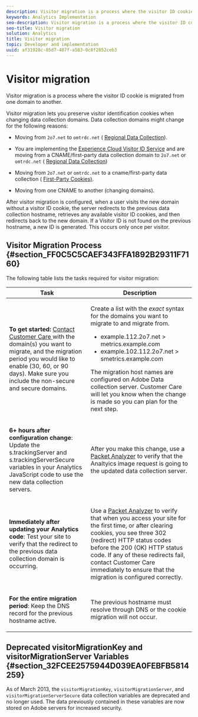 ```yaml
---
description: Visitor migration is a process where the visitor ID cookie is migrated from one domain to another.
keywords: Analytics Implementation
seo-description: Visitor migration is a process where the visitor ID cookie is migrated from one domain to another.
seo-title: Visitor migration
solution: Analytics
title: Visitor migration
topic: Developer and implementation
uuid: af31928c-85d7-407f-a583-0c8f2852ceb3
---
```


# Visitor migration

Visitor migration is a process where the visitor ID cookie is migrated from one domain to another.

Visitor migration lets you preserve visitor identification cookies when changing data collection domains. Data collection domains might change for the following reasons:

* Moving from `2o7.net` to `omtrdc.net` ( [Regional Data Collection](https://marketing.adobe.com/resources/help/en_US/whitepapers/rdc/)). 

* You are implementing the [Experience Cloud Visitor ID Service](https://marketing.adobe.com/resources/help/en_US/mcvid/) and are moving from a CNAME/first-party data collection domain to `2o7.net` or `omtrdc.net` ( [Regional Data Collection](https://marketing.adobe.com/resources/help/en_US/whitepapers/rdc/)) 

* Moving from `2o7.net` or `omtrdc.net` to a cname/first-party data collection ( [First-Party Cookies)](https://marketing.adobe.com/resources/help/en_US/whitepapers/first_party_cookies/). 

* Moving from one CNAME to another (changing domains).

After visitor migration is configured, when a user visits the new domain without a visitor ID cookie, the server redirects to the previous data collection hostname, retrieves any available visitor ID cookies, and then redirects back to the new domain. If a Visitor ID is not found on the previous hostname, a new ID is generated. This occurs only once per visitor.

## Visitor Migration Process {#section_FF0C5C5CAEF343FFA1892B29311F7160}

The following table lists the tasks required for visitor migration: 

<table id="table_7B2535FC3E264216A299686415C6B21C"> 
 <thead> 
  <tr> 
   <th colname="col1" class="entry"> Task </th> 
   <th colname="col3" class="entry"> Description </th> 
  </tr> 
 </thead>
 <tbody> 
  <tr> 
   <td colname="col1"> <p> <b>To get started:</b> <a href="https://helpx.adobe.com/marketing-cloud/contact-support.html" format="http" scope="external"> Contact Customer Care </a> with the domain(s) you want to migrate, and the migration period you would like to enable (30, 60, or 90 days). Make sure you include the non-secure and secure domains. </p> </td> 
   <td colname="col3"> <p>Create a list with the <i>exact</i> syntax for the domains you want to migrate to and migrate from. </p> 
    <ul id="ul_067EC5C7619141A6BDFBC209C9FD47E2"> 
     <li id="li_0723D948465A49C1871B81207AEDC4DC">example.112.2o7.net &gt; metrics.example.com </li> 
     <li id="li_B0CA15A593BD4AB9802E33A3FF037C7A">example.102.112.2o7.net &gt; smetrics.example.com </li> 
    </ul> <p>The migration host names are configured on Adobe Data collection server. Customer Care will let you know when the change is made so you can plan for the next step. </p> </td> 
  </tr> 
  <tr> 
   <td colname="col1"> <p> <b>6+ hours after configuration change</b>: Update the <span class="codeph"> s.trackingServer</span> and <span class="codeph"> s.trackingServerSecure</span> variables in your Analytics JavaScript code to use the new data collection servers. </p> </td> 
   <td colname="col3"> <p>After you make this change, use a <a href="../../implement/impl-testing/packet-monitor.md#concept_490DF35E06D44234A91B5FC57C0BF258" format="dita" scope="local"> Packet Analyzer</a> to verify that the Analtyics image request is going to the updated data collection server. </p> </td> 
  </tr> 
  <tr> 
   <td colname="col1"> <p> <b>Immediately after updating your Analytics code</b>: Test your site to verify that the redirect to the previous data collection domain is occurring. </p> </td> 
   <td colname="col3"> <p>Use a <a href="../../implement/impl-testing/packet-monitor.md#concept_490DF35E06D44234A91B5FC57C0BF258" format="dita" scope="local"> Packet Analyzer</a> to verify that when you access your site for the first time, or after clearing cookies, you see three 302 (redirect) HTTP status codes before the 200 (OK) HTTP status code. If any of these redirects fail, contact Customer Care immediately to ensure that the migration is configured correctly. </p> </td> 
  </tr> 
  <tr> 
   <td colname="col1"> <p> <b>For the entire migration period</b>: Keep the DNS record for the previous hostname active. </p> </td> 
   <td colname="col3"> <p>The previous hostname must resolve through DNS or the cookie migration will not occur. </p> </td> 
  </tr> 
 </tbody> 
</table>

## Deprecated visitorMigrationKey and visitorMigrationServer Variables {#section_32FCEE2575944D039EA0FEBFB5814259}

As of March 2013, the `visitorMigrationKey`, `visitorMigrationServer`, and `visitorMigrationServerSecure` data collection variables are deprecated and no longer used. The data previously contained in these variables are now stored on Adobe servers for increased security. 
